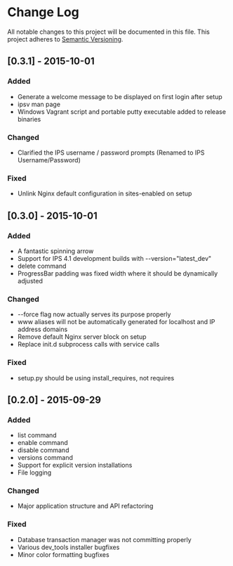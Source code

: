 # Change Log
All notable changes to this project will be documented in this file.
This project adheres to [Semantic Versioning](http://semver.org/).


## [0.3.1] - 2015-10-01
### Added
- Generate a welcome message to be displayed on first login after setup
- ipsv man page
- Windows Vagrant script and portable putty executable added to release binaries

### Changed
- Clarified the IPS username / password prompts (Renamed to IPS Username/Password)

### Fixed
- Unlink Nginx default configuration in sites-enabled on setup


## [0.3.0] - 2015-10-01
### Added
- A fantastic spinning arrow
- Support for IPS 4.1 development builds with --version="latest_dev"
- delete command
- ProgressBar padding was fixed width where it should be dynamically adjusted

### Changed
- --force flag now actually serves its purpose properly
- www aliases will not be automatically generated for localhost and IP address domains
- Remove default Nginx server block on setup
- Replace init.d subprocess calls with service calls

### Fixed
- setup.py should be using install_requires, not requires


## [0.2.0] - 2015-09-29
### Added
- list command
- enable command
- disable command
- versions command
- Support for explicit version installations
- File logging

### Changed
- Major application structure and API refactoring

### Fixed
- Database transaction manager was not committing properly
- Various dev_tools installer bugfixes
- Minor color formatting bugfixes
